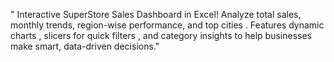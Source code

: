 " Interactive SuperStore Sales Dashboard in Excel!  Analyze total sales, monthly trends, region-wise performance, and top cities . Features dynamic charts , slicers for quick filters , and category insights  to help businesses make smart, data-driven decisions."

